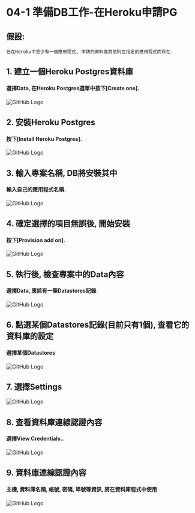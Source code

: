 # 04-1 準備DB工作-在Heroku申請PG
   
## 假設:
```
已在Heroku中至少有一個應用程式, 申請的資料庫將依附在指定的應用程式而存在.
```

## 1. 建立一個Heroku Postgres資料庫

#### 選擇Data, 在Heroku Postgres選單中按下[Create one].
![GitHub Logo](/imgs/2-3.jpg)



## 2. 安裝Heroku Postgres

#### 按下[Install Heroku Postgres].
![GitHub Logo](/imgs/2-4.jpg)



## 3. 輸入專案名稱, DB將安裝其中

#### 輸入自己的應用程式名稱.
![GitHub Logo](/imgs/2-5.jpg)



## 4. 確定選擇的項目無誤後, 開始安裝

#### 按下[Provision add on].
![GitHub Logo](/imgs/2-6.jpg)



## 5. 執行後, 檢查專案中的Data內容

#### 選擇Data, 應該有一筆Datastores記錄
![GitHub Logo](/imgs/2-7.jpg)



## 6. 點選某個Datastores記錄(目前只有1個), 查看它的資料庫的設定
#### 選擇某個Datastores
![GitHub Logo](/imgs/2-8-1.jpg)


## 7. 選擇Settings
![GitHub Logo](/imgs/2-8.jpg)



## 8. 查看資料庫連線認證內容
#### 選擇View Credentials..
![GitHub Logo](/imgs/2-9.jpg)



## 9. 資料庫連線認證內容
#### 主機, 資料庫名稱, 帳號, 密碼, 埠號等資訊, 將在資料庫程式中使用
![GitHub Logo](/imgs/2-10.jpg)
